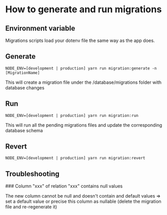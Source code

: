 # How to generate and run migrations

## Environment variable

Migrations scripts load your dotenv file the same way as the app does.

## Generate

`NODE_ENV=[development | production] yarn run migration:generate -n [MigrationName]`

This will create a migration file under the /database/migrations folder with database changes

## Run

`NODE_ENV=[development | production] yarn run migration:run`

This will run all the pending migrations files and update the corresponding database schema

## Revert

`NODE_ENV=[development | production] yarn run migration:revert`

## Troubleshooting

### Column "xxx" of relation "xxx" contains null values

The new column cannot be null and doesn't contain and default values => set a default value or precise this column as nullable (delete the migration file and re-regenerate it)
